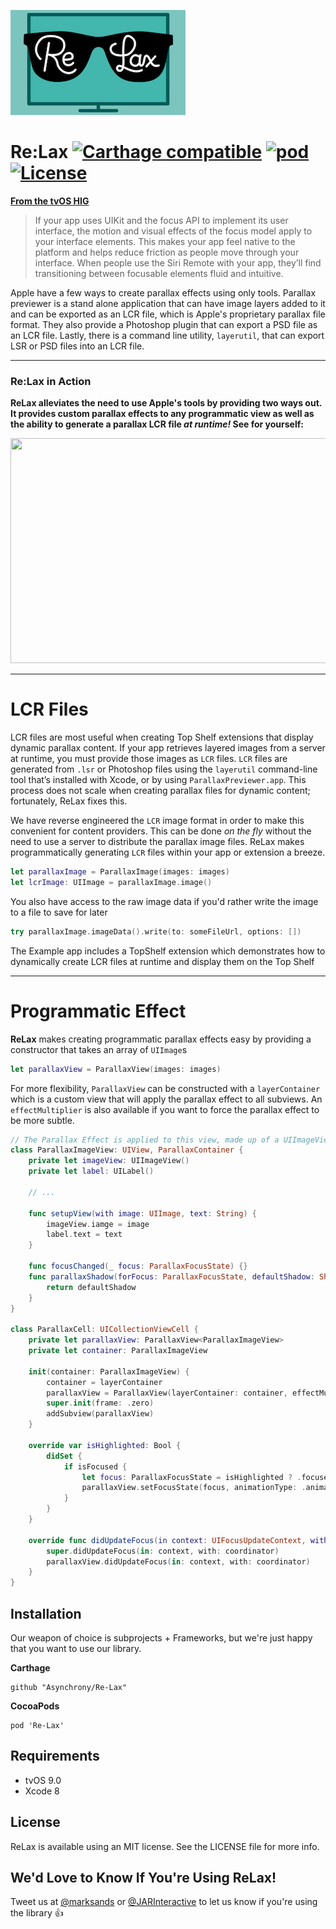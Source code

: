 ![icon](icon.png)

# Re:Lax [![Carthage compatible](https://img.shields.io/badge/Carthage-compatible-4BC51D.svg?style=flat)](https://github.com/Carthage/Carthage) [![pod](https://img.shields.io/cocoapods/v/ReLax.svg)](https://cocoapods.org/?q=ReLax) [![License](https://img.shields.io/badge/license-MIT-blue.svg)](https://choosealicense.com/licenses/mit/)


[**From the tvOS HIG**](https://developer.apple.com/tvos/human-interface-guidelines/user-interaction/)

>  If your app uses UIKit and the focus API to implement its user interface, the motion and visual effects of the focus model apply to your interface elements. This makes your app feel native to the platform and helps reduce friction as people move through your interface. When people use the Siri Remote with your app, they’ll find transitioning between focusable elements fluid and intuitive.

Apple have a few ways to create parallax effects using only tools. Parallax previewer is a stand alone application that can have image layers added to it and can be exported as an LCR file, which is Apple's proprietary parallax file format. They also provide a Photoshop plugin that can export a PSD file as an LCR file. Lastly, there is a command line utility, `layerutil`, that can export LSR or PSD files into an LCR file.

---

### Re:Lax in Action

**ReLax alleviates the need to use Apple's tools by providing two ways out. It provides custom parallax effects to any programmatic view as well as the ability to generate a parallax LCR file _at runtime!_ See for yourself:**

<p align="center">
  <img src="demo.gif" width="640" height="360" />
</p>

---

# LCR Files

LCR files are most useful when creating Top Shelf extensions that display dynamic parallax content. If your app retrieves layered images from a server at runtime, you must provide those images as `LCR` files. `LCR` files are generated from `.lsr` or Photoshop files using the `layerutil` command-line tool that’s installed with Xcode, or by using `ParallaxPreviewer.app`. This process does not scale when creating parallax files for dynamic content; fortunately, ReLax fixes this.

We have reverse engineered the `LCR` image format in order to make this convenient for content providers. This can be done _on the fly_ without the need to use a server to distribute the parallax image files. ReLax makes programmatically generating `LCR` files within your app or extension a breeze.

```swift
let parallaxImage = ParallaxImage(images: images)
let lcrImage: UIImage = parallaxImage.image()
```

You also have access to the raw image data if you'd rather write the image to a file to save for later

```swift
try parallaxImage.imageData().write(to: someFileUrl, options: [])
```

The Example app includes a TopShelf extension which demonstrates how to dynamically create LCR files at runtime and display them on the Top Shelf

---

# Programmatic Effect

**ReLax** makes creating programmatic parallax effects easy by providing a constructor that takes an array of `UIImage`s

```swift
let parallaxView = ParallaxView(images: images)
```

For more flexibility, `ParallaxView` can be constructed with a `layerContainer` which is a custom view that will apply the parallax effect to all subviews. An `effectMultiplier` is also available if you want to force the parallax effect to be more subtle.

```swift
// The Parallax Effect is applied to this view, made up of a UIImageView and a UILabel
class ParallaxImageView: UIView, ParallaxContainer {
    private let imageView: UIImageView()
    private let label: UILabel()

    // ...

    func setupView(with image: UIImage, text: String) {
        imageView.iamge = image
        label.text = text
    }

    func focusChanged(_ focus: ParallaxFocusState) {}
    func parallaxShadow(forFocus: ParallaxFocusState, defaultShadow: Shadow) -> Shadow? {
        return defaultShadow
    }
}

class ParallaxCell: UICollectionViewCell {
    private let parallaxView: ParallaxView<ParallaxImageView>
    private let container: ParallaxImageView

    init(container: ParallaxImageView) {
        container = layerContainer
        parallaxView = ParallaxView(layerContainer: container, effectMultiplier: 1.0)
        super.init(frame: .zero)
        addSubview(parallaxView)
    }

    override var isHighlighted: Bool {
        didSet {
            if isFocused {
                let focus: ParallaxFocusState = isHighlighted ? .focusedDepressed : .focused
                parallaxView.setFocusState(focus, animationType: .animated)
            }
        }
    }

    override func didUpdateFocus(in context: UIFocusUpdateContext, with coordinator: UIFocusAnimationCoordinator) {
        super.didUpdateFocus(in: context, with: coordinator)
        parallaxView.didUpdateFocus(in: context, with: coordinator)
    }
}
```

## Installation

Our weapon of choice is subprojects + Frameworks, but we're just happy that you want to use our library.

**Carthage**

```
github "Asynchrony/Re-Lax"
```

**CocoaPods**

```
pod 'Re-Lax'
```

## Requirements

* tvOS 9.0
* Xcode 8

## License

ReLax is available using an MIT license. See the LICENSE file for more info.

## We'd Love to Know If You're Using ReLax!

Tweet us at [@marksands](https://twitter.com/marksands) or [@JARInteractive](https://twitter.com/JARInteractive) to let us know if you're using the library :+1:
